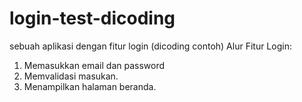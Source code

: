 # login-test-dicoding
sebuah aplikasi dengan fitur login (dicoding contoh)
Alur Fitur Login:
1. Memasukkan email dan password
2. Memvalidasi masukan.
3. Menampilkan halaman beranda.
